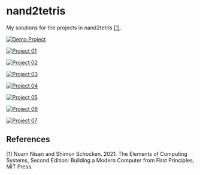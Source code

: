 # nand2tetris
My solutions for the projects in nand2tetris [[1]](#1).

[![Demo Project](https://github.com/jeffreyflorek/nand2tetris/actions/workflows/test-demo-project.yml/badge.svg)](https://github.com/jeffreyflorek/nand2tetris/actions/workflows/test-demo-project.yml)

[![Project 01](https://github.com/jeffreyflorek/nand2tetris/actions/workflows/test-project-01.yml/badge.svg)](https://github.com/jeffreyflorek/nand2tetris/actions/workflows/test-project-01.yml)

[![Project 02](https://github.com/jeffreyflorek/nand2tetris/actions/workflows/test-project-02.yml/badge.svg)](https://github.com/jeffreyflorek/nand2tetris/actions/workflows/test-project-02.yml)

[![Project 03](https://github.com/jeffreyflorek/nand2tetris/actions/workflows/test-project-03.yml/badge.svg)](https://github.com/jeffreyflorek/nand2tetris/actions/workflows/test-project-03.yml)

[![Project 04](https://github.com/jeffreyflorek/nand2tetris/actions/workflows/test-project-04.yml/badge.svg)](https://github.com/jeffreyflorek/nand2tetris/actions/workflows/test-project-04.yml)

[![Project 05](https://github.com/jeffreyflorek/nand2tetris/actions/workflows/test-project-05.yml/badge.svg)](https://github.com/jeffreyflorek/nand2tetris/actions/workflows/test-project-05.yml)

[![Project 06](https://github.com/jeffreyflorek/nand2tetris/actions/workflows/test-project-06.yml/badge.svg)](https://github.com/jeffreyflorek/nand2tetris/actions/workflows/test-project-06.yml)

[![Project 07](https://github.com/jeffreyflorek/nand2tetris/actions/workflows/test-project-07.yml/badge.svg)](https://github.com/jeffreyflorek/nand2tetris/actions/workflows/test-project-07.yml)

## References
<a id="1">[1]</a> Noam Nisan and Shimon Schocken. 2021. The Elements of Computing Systems, Second Edition: Building a Modern Computer from First Principles, MIT Press.
